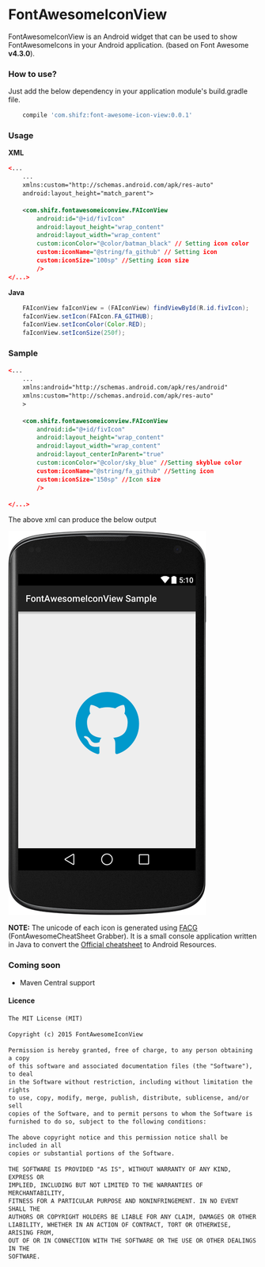 # FontAwesomeIconView

FontAwesomeIconView is an Android widget that can be used to show FontAwesomeIcons in your Android application. (based on Font Awesome **v4.3.0**).

### How to use?

Just add the below dependency in your application module's build.gradle file.

```groovy
    compile 'com.shifz:font-awesome-icon-view:0.0.1'
```

### Usage


**XML**


```xml
<... 
    ...
    xmlns:custom="http://schemas.android.com/apk/res-auto"
    android:layout_height="match_parent">

    <com.shifz.fontawesomeiconview.FAIconView
        android:id="@+id/fivIcon"
        android:layout_height="wrap_content"
        android:layout_width="wrap_content"
        custom:iconColor="@color/batman_black" // Setting icon color
        custom:iconName="@string/fa_github" // Setting icon
        custom:iconSize="100sp" //Setting icon size
        />
</...>
```


**Java**
```java
    FAIconView faIconView = (FAIconView) findViewById(R.id.fivIcon);
    faIconView.setIcon(FAIcon.FA_GITHUB);
    faIconView.setIconColor(Color.RED);
    faIconView.setIconSize(250f);
```

### Sample

```xml
<... 
	...
	xmlns:android="http://schemas.android.com/apk/res/android"
    xmlns:custom="http://schemas.android.com/apk/res-auto"
    >

    <com.shifz.fontawesomeiconview.FAIconView
        android:id="@+id/fivIcon"
        android:layout_height="wrap_content"
        android:layout_width="wrap_content"
        android:layout_centerInParent="true" 
        custom:iconColor="@color/sky_blue" //Setting skyblue color
        custom:iconName="@string/fa_github" //Setting icon
        custom:iconSize="150sp" //Icon size
        />

</...>
```
The above xml can produce the below output

![Sample screenshot](https://github.com/shifarshifz/FontAwesomeIconView/blob/master/sample.png?raw=true)


**NOTE:**
The unicode of each icon is generated using [FACG](https://github.com/shifarshifz/FACG) (FontAwesomeCheatSheet Grabber). It is a small console application written in Java to convert the [Official cheatsheet](http://fortawesome.github.io/Font-Awesome/cheatsheet/) to Android Resources.


### Coming soon
* Maven Central support


#### Licence

```
The MIT License (MIT)

Copyright (c) 2015 FontAwesomeIconView

Permission is hereby granted, free of charge, to any person obtaining a copy
of this software and associated documentation files (the "Software"), to deal
in the Software without restriction, including without limitation the rights
to use, copy, modify, merge, publish, distribute, sublicense, and/or sell
copies of the Software, and to permit persons to whom the Software is
furnished to do so, subject to the following conditions:

The above copyright notice and this permission notice shall be included in all
copies or substantial portions of the Software.

THE SOFTWARE IS PROVIDED "AS IS", WITHOUT WARRANTY OF ANY KIND, EXPRESS OR
IMPLIED, INCLUDING BUT NOT LIMITED TO THE WARRANTIES OF MERCHANTABILITY,
FITNESS FOR A PARTICULAR PURPOSE AND NONINFRINGEMENT. IN NO EVENT SHALL THE
AUTHORS OR COPYRIGHT HOLDERS BE LIABLE FOR ANY CLAIM, DAMAGES OR OTHER
LIABILITY, WHETHER IN AN ACTION OF CONTRACT, TORT OR OTHERWISE, ARISING FROM,
OUT OF OR IN CONNECTION WITH THE SOFTWARE OR THE USE OR OTHER DEALINGS IN THE
SOFTWARE.
```

